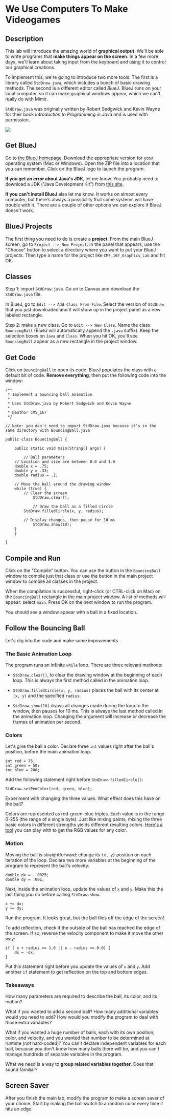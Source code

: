 # We Use Computers To Make Videogames

## Description

This lab will introduce the amazing world of **graphical output**. We'll be able to write programs that **make things appear on the screen**. In a few more days, we'll learn about taking input from the keyboard and using it to control our graphical creations.

To implement this, we're going to introduce two more tools. The first is a library called `StdDraw.java`, which includes a bunch of basic drawing methods. The second is a different editor called *BlueJ*. BlueJ runs on your local computer, so it can make graphical windows appear, which we can't really do with Mimir.

`StdDraw.java` was originally written by Robert Sedgwick and Kevin Wayne for their book *Introduction to Programming in Java* and is used with permission.

![](http://www.hrwiki.org/w/images/a/a6/Videlectrix_developers.png)

## Get BlueJ

Go to [the BlueJ homepage](https://www.bluej.org). Download the appropriate version for your operating system (Mac or Windows). Open the ZIP file into a location that you can remember. Click on the BlueJ logo to launch the program.

**If you get an error about Java's JDK**, let me know. You probably need to download a JDK ("Java Development Kit") from [this site](https://www.oracle.com/technetwork/java/javase/downloads/index.html).

**If you can't install BlueJ** also let me know. It works on almost every computer, but there's always a possibility that some systems will have trouble with it. There are a couple of other options we can explore if BlueJ doesn't work.

## BlueJ Projects

The first thing you need to do is create a **project**. From the main BlueJ screen, go to `Project --> New Project`. In the panel that appears, use the "Choose" button to select a directory where you want to put your BlueJ projects. Then type a name for the project like `CMS_167_Graphics_Lab` and hit OK.

## Classes

Step 1: import `StdDraw.java`. Go on to Canvas and download the `StdDraw.java` file.

In BlueJ, go to `Edit --> Add Class From File`. Select the version of `StdDraw` that you just downloaded and it will show up in the project panel as a new labeled rectangle.

Step 2: make a new class. Go to `Edit --> New Class`. Name the class `BouncingBall` (BlueJ will automatically append the `.java` suffix). Keep the selection boxes on `Java` and `Class`. When you hit OK, you'll see `BouncingBall` appear as a new rectangle in the project window.

## Get Code

Click on `BouncingBall` to open its code. BlueJ populates the class with a default bit of code. **Remove everything**, then put the following code into the window:

```
/**
 * Implement a bouncing ball animation
 *
 * Uses StdDraw.java by Robert Sedgwick and Kevin Wayne
 *
 * @author CMS_167
 */

// Note: you don't need to import StdDraw.java because it's in the same directory with BouncingBall.java

public class BouncingBall {

    public static void main(String[] args) {
		
        // Ball parameters
	// Location and size are between 0.0 and 1.0
	double x = .75;
	double y = .33;
	double radius = .1;
	
	// Move the ball around the drawing window
	while (true) {         	
	    // Clear the screen
            StdDraw.clear();
	        
            // Draw the ball as a filled circle   
	    StdDraw.filledCircle(x, y, radius);     
	    
	    // Display changes, then pause for 10 ms
            StdDraw.show(10);
	}
    }
    
}
```

## Compile and Run

Click on the "Compile" button. You can use the button in the `BouncingBall` window to compile just that class or use the button in the main project window to compile all classes in the project.

When the compilation is successful, right-click (or CTRL-click on Mac) on the `BouncingBall` rectangle in the main project window. A list of methods will appear: select `main`. Press OK on the next window to run the program.

You should see a window appear with a ball in a fixed location.

## Follow the Bouncing Ball

Let's dig into the code and make some improvements.

### The Basic Animation Loop

The program runs an infinite `while` loop. There are three relevant methods:

- `StdDraw.clear()`, to clear the drawing window at the beginning of each loop. This is always the first method called in the animation loop.

- `StdDraw.filledCircle(x, y, radius)` places the ball with its center at `(x, y)` and the specified `radius`.

- `StdDraw.show(10)` draws all changes made during the loop to the window, then pauses for 10 ms. This is always the last method called
in the animation loop. Changing the argument will increase or decrease the frames of animation per second.



### Colors

Let's give the ball a color. Declare three `int` values right after the ball's position, before the main animation loop.

```
int red = 75;
int green = 50;
int blue = 200;
```

Add the following statement right before `StdDraw.filledCircle()`:

```
StdDraw.setPenColor(red, green, blue);
```

Experiment with changing the three values. What effect does this have on the ball?

Colors are represented as red-green-blue triples. Each value is in the range 0-255 (the range of a single byte). Just like mixing paints, mixing the three basic colors in different strengths yields different resulting colors. [Here's a tool](https://htmlcolorcodes.com/color-picker/) you can play with to get the RGB values for any color.

### Motion

Moving the ball is straightforward: change its `(x, y)` position on each iteration of the loop. Declare two more variables at the beginning of the program to represent the ball's velocity:

```
double dx = -.0025;
double dy = .001;
```

Next, inside the animation loop, update the values of `x` and `y`. Make this the last thing you do before calling `StdDraw.show`.

```
x += dx;
y += dy;
```

Run the program. It looks great, but the ball flies off the edge of the screen!

To add reflection, check if the outside of the ball has reached the edge of the screen. If so, reverse the velocity component to make
it move the other way:

```
if ( x + radius >= 1.0 || x - radius <= 0.0) {
    dx = -dx;
}
```

Put this statement right before you update the values of `x` and `y`. Add another `if` statement to get reflection on the top and bottom edges.

### Takeaways

How many parameters are required to describe the ball, its color, and its motion?

What if you wanted to add a second ball? How many additional variables would you need to add? How would you modify the program to deal 
with those extra variables?

What if you wanted a huge number of balls, each with its own position, color, and velocity, and you wanted that number to be determined
at runtime (not hard-coded)? You can't declare independent variables for each ball, because you don't know how many balls there will be, 
and you can't manage hundreds of separate variables in the program.

What we need is a way to **group related variables together**. Does that sound familiar?

## Screen Saver

After you finish the main lab, modify the program to make a screen saver of your choice. Start by making the ball switch to a random color every time it hits an edge.

